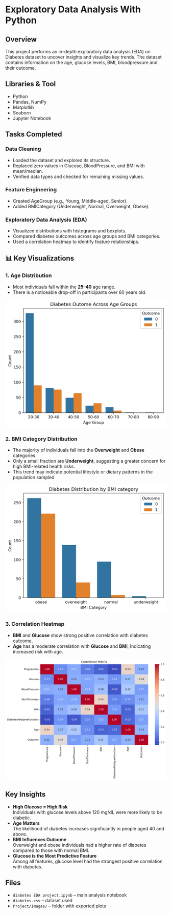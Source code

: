 # Exploratory Data Analysis With Python

## Overview

This project performs an in-depth exploratory data analysis (EDA) on Diabetes dataset to uncover insights and visualize key trends. The dataset contains information on the age, glucose levels, BMI, bloodpressure and their outcome.

## Libraries & Tool

- Python 
- Pandas, NumPy
- Matplotlib
- Seaborn
- Jupyter Notebook

## Tasks Completed

### Data Cleaning
- Loaded the dataset and explored its structure.
- Replaced zero values in Glucose, BloodPressure, and BMI with mean/median.
- Verified data types and checked for remaining missing values.

### Feature Engineering
- Created AgeGroup (e.g., Young, Middle-aged, Senior).
- Added BMICategory (Underweight, Normal, Overweight, Obese).

### Exploratory Data Analysis (EDA)
- Visualized distributions with histograms and boxplots.
- Compared diabetes outcomes across age groups and BMI categories.
- Used a correlation heatmap to identify feature relationships.

## 📊 Key Visualizations

### 1. Age Distribution

- Most individuals fall within the **25–40** age range.
- There is a noticeable drop-off in participants over 60 years old.
  
![Age Group](https://github.com/Kanu-Calista/Diabetes-EDA-project/blob/main/Project/Images/Diabetes_Outome_Across_Age_Groups.png?raw=true)

### 2. BMI Category Distribution

- The majority of individuals fall into the **Overweight** and **Obese** categories.
- Only a small fraction are **Underweight**, suggesting a greater concern for high BMI-related health risks.
- This trend may indicate potential lifestyle or dietary patterns in the population sampled

![BMI Category](https://github.com/Kanu-Calista/Diabetes-EDA-project/blob/main/Project/Images/Diabetes_distribution%20_by_BMI_category.png?raw=true)

### 3. Correlation Heatmap

- **BMI** and **Glucose** show strong positive correlation with diabetes outcome.
- **Age** has a moderate correlation with **Glucose** and **BMI**, Indicating increased risk with age.

![correalation matrix](https://github.com/Kanu-Calista/Diabetes-EDA-project/blob/main/Project/Images/Correlation_matrix.png?raw=true)

## Key Insights 

- **High Glucose = High Risk**  
  Individuals with glucose levels above 120 mg/dL were more likely to be diabetic.
- **Age Matters**  
  The likelihood of diabetes increases significantly in people aged 40 and above.
- **BMI Influences Outcome**  
  Overweight and obese individuals had a higher rate of diabetes compared to those with normal BMI.
- **Glucose is the Most Predictive Feature**  
  Among all features, glucose level had the strongest positive correlation with diabetes.

## Files

- `diabetes EDA project.ipynb` – main analysis notebook  
- `diabetes.csv` – dataset used  
- `Project/Images/` – folder with exported plots
